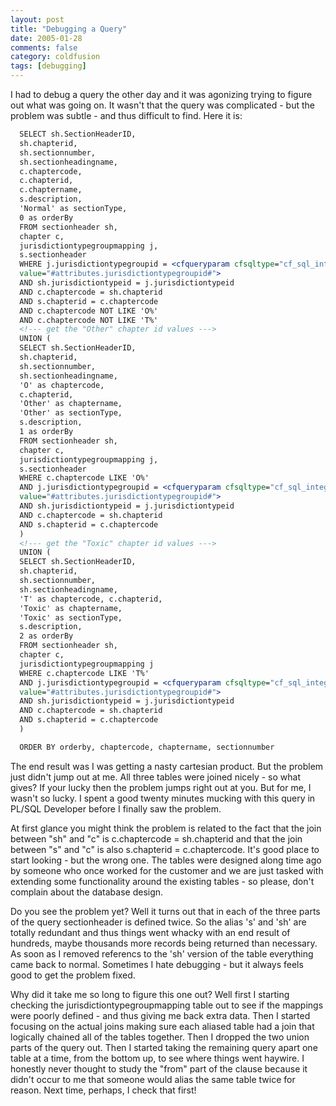 ```yaml
---
layout: post
title: "Debugging a Query"
date: 2005-01-28
comments: false
category: coldfusion
tags: [debugging]
---
```

I had to debug a query the other day and it was agonizing trying to figure out
what was going on. It wasn't that the query was complicated - but the problem
was subtle - and thus difficult to find. Here it is:


```cfc
  SELECT sh.SectionHeaderID,
  sh.chapterid,
  sh.sectionnumber,
  sh.sectionheadingname,
  c.chaptercode,
  c.chapterid,
  c.chaptername,
  s.description,
  'Normal' as sectionType,
  0 as orderBy
  FROM sectionheader sh,
  chapter c,
  jurisdictiontypegroupmapping j,
  s.sectionheader
  WHERE j.jurisdictiontypegroupid = <cfqueryparam cfsqltype="cf_sql_integer"
  value="#attributes.jurisdictiontypegroupid#">
  AND sh.jurisdictiontypeid = j.jurisdictiontypeid
  AND c.chaptercode = sh.chapterid
  AND s.chapterid = c.chaptercode
  AND c.chaptercode NOT LIKE 'O%'
  AND c.chaptercode NOT LIKE 'T%'
  <!--- get the "Other" chapter id values --->
  UNION (
  SELECT sh.SectionHeaderID,
  sh.chapterid,
  sh.sectionnumber,
  sh.sectionheadingname,
  'O' as chaptercode,
  c.chapterid,
  'Other' as chaptername,
  'Other' as sectionType,
  s.description,
  1 as orderBy
  FROM sectionheader sh,
  chapter c,
  jurisdictiontypegroupmapping j,
  s.sectionheader
  WHERE c.chaptercode LIKE 'O%'
  AND j.jurisdictiontypegroupid = <cfqueryparam cfsqltype="cf_sql_integer"
  value="#attributes.jurisdictiontypegroupid#">
  AND sh.jurisdictiontypeid = j.jurisdictiontypeid
  AND c.chaptercode = sh.chapterid
  AND s.chapterid = c.chaptercode
  )
  <!--- get the "Toxic" chapter id values --->
  UNION (
  SELECT sh.SectionHeaderID,
  sh.chapterid,
  sh.sectionnumber,
  sh.sectionheadingname,
  'T' as chaptercode, c.chapterid,
  'Toxic' as chaptername,
  'Toxic' as sectionType,
  s.description,
  2 as orderBy
  FROM sectionheader sh,
  chapter c,
  jurisdictiontypegroupmapping j
  WHERE c.chaptercode LIKE 'T%'
  AND j.jurisdictiontypegroupid = <cfqueryparam cfsqltype="cf_sql_integer"
  value="#attributes.jurisdictiontypegroupid#">
  AND sh.jurisdictiontypeid = j.jurisdictiontypeid
  AND c.chaptercode = sh.chapterid
  AND s.chapterid = c.chaptercode
  )

  ORDER BY orderby, chaptercode, chaptername, sectionnumber


```


The end result was I was getting a nasty cartesian product. But the problem
just didn't jump out at me. All three tables were joined nicely - so what
gives? If your lucky then the problem jumps right out at you. But for me, I
wasn't so lucky. I spent a good twenty minutes mucking with this query in
PL/SQL Developer before I finally saw the problem.

At first glance you might think the problem is related to the fact that the
join between "sh" and "c" is c.chaptercode = sh.chapterid and that the join
between "s" and "c" is also s.chapterid = c.chaptercode. It's good place to
start looking - but the wrong one. The tables were designed along time ago by
someone who once worked for the customer and we are just tasked with extending
some functionality around the existing tables - so please, don't complain
about the database design.

Do you see the problem yet? Well it turns out that in each of the three parts
of the query sectionheader is defined twice. So the alias 's' and 'sh' are
totally redundant and thus things went whacky with an end result of hundreds,
maybe thousands more records being returned than necessary. As soon as I
removed referencs to the 'sh' version of the table everything came back to
normal. Sometimes I hate debugging - but it always feels good to get the
problem fixed.

Why did it take me so long to figure this one out? Well first I starting
checking the jurisdictiontypegroupmapping table out to see if the mappings
were poorly defined - and thus giving me back extra data. Then I started
focusing on the actual joins making sure each aliased table had a join that
logically chained all of the tables together. Then I dropped the two union
parts of the query out. Then I started taking the remaining query apart one
table at a time, from the bottom up, to see where things went haywire. I
honestly never thought to study the "from" part of the clause because it
didn't occur to me that someone would alias the same table twice for reason.
Next time, perhaps, I check that first!

